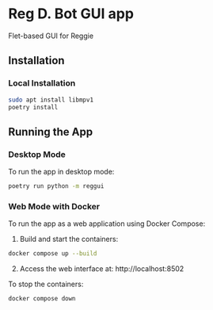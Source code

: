 # Reg D. Bot GUI app
Flet-based GUI for Reggie

## Installation

### Local Installation
```bash
sudo apt install libmpv1
poetry install
```

## Running the App

### Desktop Mode
To run the app in desktop mode:
```bash
poetry run python -m reggui
```

### Web Mode with Docker
To run the app as a web application using Docker Compose:

1. Build and start the containers:
```bash
docker compose up --build
```

2. Access the web interface at: http://localhost:8502

To stop the containers:
```bash
docker compose down
```
